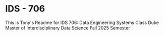 # IDS - 706
This is Tony's Readme for IDS 706: Data Engineering Systems Class
Duke Master of Interdisciplinary Data Science
Fall 2025 Semester
